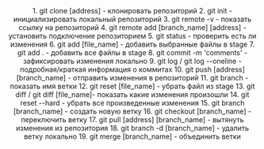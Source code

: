 <div align="center">1. git clone [address] - клонировать репозиторий
2. git init - инициализировать локальный репозиторий
3. git remote -v - показать ссылку на репозиторий
4. git remote add [branch_name] [address] - установить подключение репозиторием
5. git status - проверить есть ли изменения
6. git add [file_name] - добавить выбранные файлы в stage
7. git add . - добавить все файлы в stage
8. git commit -m 'comments' - зафиксировать изменения локально
9. git log / git log --oneline - подробная/краткая информация о коммитах
10. git push [address] [branch_name] - отправить изменения в репозиторий
11. git branch - показать имя ветки
12. git reset [file_name] - убрать файл из stage
13. git diff / git diff [file_name]- показать какие изменения произошли
14. git reset --hard - убрать все произведенные изменения
15. git branch [branch_name] - создать новую ветку
16. git checkout [branch_name] - переключить ветку
17. git pull [address] [branch_name] - вытянуть изменения из репозитория
18. git branch -d [branch_name] - удалить ветку локально
19. git merge [branch_name] - объединить ветки</div>